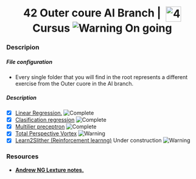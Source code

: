 <!--HEADER-->
<h1 align="center"> 42 Outer coure AI Branch | 
 <picture>
  <source media="(prefers-color-scheme: dark)" srcset="https://cdn.simpleicons.org/42/white">
  <img alt="42" width=40 align="top" src="https://cdn.simpleicons.org/42/Black">
 </picture>
 Cursus 
 <img alt="Warning" src="https://raw.githubusercontent.com/Mqxx/GitHub-Markdown/main/blockquotes/badge/dark-theme/warning.svg"> On going
</h1>
<!--FINISH HEADER-->

### Descripion
##### File configuration
- Every single folder that you will find in the root represents a different exercise from the Outer cuore in the AI branch.
##### Description
- [X] [Linear Regression.](https://github.com/ErnestoAvedillo/42-IA/tree/main/ft_linear_regression) <img alt="Complete" src="https://raw.githubusercontent.com/Mqxx/GitHub-Markdown/main/blockquotes/badge/dark-theme/complete.svg">
- [X] [Clasification regression](https://github.com/ErnestoAvedillo/42-IA/tree/main/dslr) <img alt="Complete" src="https://raw.githubusercontent.com/Mqxx/GitHub-Markdown/main/blockquotes/badge/dark-theme/complete.svg">
- [X] [Multilier preceptron](https://github.com/ErnestoAvedillo/42-IA/tree/main/Multilayer%20Perceptron)   <img alt="Complete" src="https://raw.githubusercontent.com/Mqxx/GitHub-Markdown/main/blockquotes/badge/dark-theme/complete.svg">
- [X] [Total Perspective Vortex](https://github.com/ErnestoAvedillo/42-IA/tree/main/Multilayer%20Perceptron) <img alt="Warning" src="https://raw.githubusercontent.com/Mqxx/GitHub-Markdown/main/blockquotes/badge/dark-theme/complete.svg">
- [X] [Learn2Slither (Reinforcement learnng)](https://github.com/ErnestoAvedillo/42-IA/tree/main/Multilayer%20Perceptron) Under construction <img alt="Warning" src="https://raw.githubusercontent.com/Mqxx/GitHub-Markdown/main/blockquotes/badge/dark-theme/warning.svg">
### Resources

* **[Andrew NG Lexture notes.](https://sgfin.github.io/files/notes/CS229_Lecture_Notes.pdf)**


